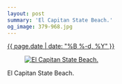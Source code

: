 ```yaml
---
layout: post
summary: 'El Capitan State Beach.'
og_image: 379-968.jpg
---
```


<div class="post">
 <time>
  <a href="/379">
   {{ page.date | date: "%B %-d, %Y" }}
  </a>
 </time>
 <a href="/379">
  <figure data-taken="11/21/2014">
   <img alt="El Capitan State Beach." sizes="(min-width: 700px) 50vw, calc(100vw - 2rem)" src="{{ site.assets_url }}/379-484.jpg" srcset="{{ site.assets_url }}/379-968.jpg 968w, {{ site.assets_url }}/379-726.jpg 726w, {{ site.assets_url }}/379-484.jpg 484w, {{ site.assets_url }}/379-242.jpg 242w"/>
  </figure>
 </a>
 <span>
  El Capitan State Beach.
 </span>
</div>
